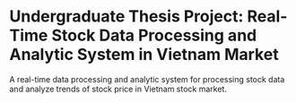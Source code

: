 # Undergraduate Thesis Project: Real-Time Stock Data Processing and Analytic System in Vietnam Market

A real-time data processing and analytic system for processing stock data and analyze trends of stock price in Vietnam stock market.
